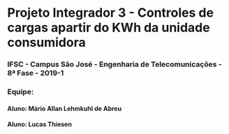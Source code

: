 # Projeto Integrador 3 - Controles de cargas apartir do KWh da unidade consumidora

### IFSC - Campus São José - Engenharia de Telecomunicações - 8ª Fase - 2019-1 

### Equipe: 
#### Aluno: Mário Allan Lehmkuhl de Abreu
#### Aluno: Lucas Thiesen 

